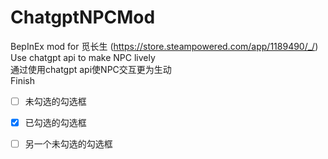 # ChatgptNPCMod 
BepInEx mod for 觅长生 (https://store.steampowered.com/app/1189490/_/) \
Use chatgpt api to make NPC lively \
通过使用chatgpt api使NPC交互更为生动 \
Finish
- [ ] 未勾选的勾选框
- [x] 已勾选的勾选框
- [ ] 另一个未勾选的勾选框

